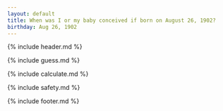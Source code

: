 ```yaml
---
layout: default
title: When was I or my baby conceived if born on August 26, 1902?
birthday: Aug 26, 1902
---
```


{% include header.md %}

{% include guess.md %}

{% include calculate.md %}

{% include safety.md %}

{% include footer.md %}



